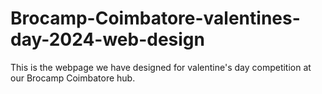 # Brocamp-Coimbatore-valentines-day-2024-web-design

This is the webpage we have designed for valentine's day competition at our Brocamp Coimbatore hub.
